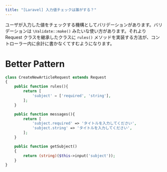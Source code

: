 ```yaml
---
title: "[Laravel] 入力値チェックは誰がする？"
---
```


ユーザが入力した値をチェックする機構としてバリデーションがあります。バリデーションは `\Validate::make()` みたいな使い方があります。それより Request クラスを継承したクラスに `rules()` メソッドを実装する方法が、コントローラー内に余計に書かなくてすむようになります。

# Better Pattern

```php
class CreateNewArticleRequest extends Request
{
	public function rules(){
		return [
			'subject' = ['required', 'string'],
		];
	}

	public function messages(){
		return [
			'subject.required' => 'タイトルを入力してください',
			'subject.string' => 'タイトルを入力してください',
		];
	}

	public function getSubject()
	{
		return (string)($this->input('subject'));
	}
}
```
